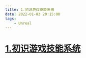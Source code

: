 ```yaml
---
title: 1.初识游戏技能系统
date: 2022-01-03 20:15:00
tags:
    - Unreal
---
```

# [1.初识游戏技能系统](https://zhuanlan.zhihu.com/p/143842820)
